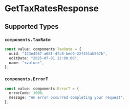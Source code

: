 # GetTaxRatesResponse


## Supported Types

### `components.TaxRate`

```typescript
const value: components.TaxRate = {
  uuid: "123e4567-a68f-4fc8-bec9-22f451ab567b",
  editDate: "2025-07-01 12:00:00",
  name: "<value>",
};
```

### `components.ErrorT`

```typescript
const value: components.ErrorT = {
  errorCode: 1000,
  message: "An error occurred completing your request",
};
```

